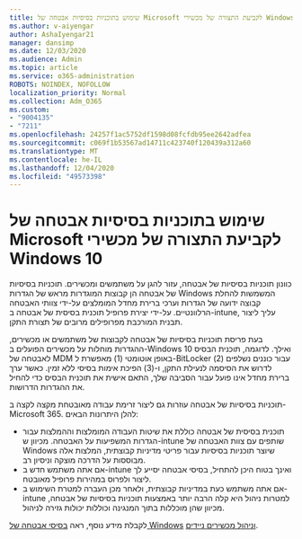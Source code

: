 ```yaml
---
title: שימוש בתוכניות בסיסיות אבטחה של Microsoft לקביעת התצורה של מכשירי Windows 10
ms.author: v-aiyengar
author: AshaIyengar21
manager: dansimp
ms.date: 12/03/2020
ms.audience: Admin
ms.topic: article
ms.service: o365-administration
ROBOTS: NOINDEX, NOFOLLOW
localization_priority: Normal
ms.collection: Adm_O365
ms.custom:
- "9004135"
- "7211"
ms.openlocfilehash: 24257f1ac5752df1598d08fcfdb95ee2642adfea
ms.sourcegitcommit: c069f1b53567ad14711c423740f120439a312a60
ms.translationtype: MT
ms.contentlocale: he-IL
ms.lasthandoff: 12/04/2020
ms.locfileid: "49573398"
---
```

# <a name="use-microsoft-intune-security-baselines-to-configure-windows-10-devices"></a>שימוש בתוכניות בסיסיות אבטחה של Microsoft לקביעת התצורה של מכשירי Windows 10

כוונון תוכניות בסיסיות של אבטחה, עזור להגן על משתמשים ומכשירים. תוכניות בסיסיות של אבטחה הן קבוצות המוגדרות מראש של הגדרות Windows המשמשות להחלת קבוצה ידועה של הגדרות וערכי ברירת מחדל המומלצים על-ידי צוותי האבטחה הרלוונטיים. על-ידי יצירת פרופיל תוכנית בסיסית של אבטחה ב-intune, עליך ליצור תבנית המורכבת מפרופילים מרובים של תצורת התקן.

בעת פריסת תוכניות בסיסיות של אבטחה לקבוצות של משתמשים או מכשירים, ההגדרות מוחלות על מכשירים הפועלים ב-Windows 10 ואילך. לדוגמה, תוכנית הבסיס לאבטחה של MDM באופן אוטומטי (1) מאפשרת ל-BitLocker עבור כוננים נשלפים (2) לדרוש את הסיסמה לנעילת התקן, ו-(3) הפיכת אימות בסיסי ללא זמין. כאשר ערך ברירת מחדל אינו פועל עבור הסביבה שלך, התאם אישית את תוכנית הבסיס כדי להחיל את ההגדרות הדרושות.

תוכניות בסיסיות של אבטחה עוזרות גם ליצור זרימת עבודה מאובטחת מקצה לקצה ב-Microsoft 365. להלן היתרונות הבאים:

- תוכנית בסיסית של אבטחה כוללת את שיטות העבודה המומלצות וההמלצות עבור הגדרות המשפיעות על האבטחה. מכיוון ש-intune שותפים עם צוות האבטחה של Windows שיוצר תוכניות בסיסיות עבור פריטי מדיניות קבוצתית, המלצות אלה מבוססות על הדרכה מוצקה וניסיון רב.
- אם אתה משתמש חדש ב-intune ואינך בטוח היכן להתחיל, בסיסי אבטחה יסייע לך ליצור ולפרוס במהירות פרופיל מאובטח.
- אם אתה משתמש כעת במדיניות קבוצתית, ולאחר מכן העברה למטרת השימוש ב-intune למטרות ניהול היא קלה הרבה יותר באמצעות תוכניות בסיסיות של אבטחה, מכיוון שהן מוכללות בתוך המנגינה וכוללות יכולות גזירה לניהול.

לקבלת מידע נוסף, ראה [בסיסי אבטחה של Windows](https://go.microsoft.com/fwlink/?linkid=2141503) [וניהול מכשירים ניידים](https://go.microsoft.com/fwlink/?linkid=2141701).